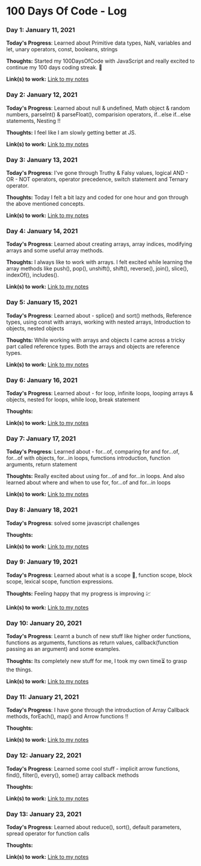 # 100 Days Of Code - Log

### Day 1: January 11, 2021

**Today's Progress**: Learned about Primitive data types, NaN, variables and let, unary operators, const, booleans, strings

**Thoughts:** Started my 100DaysOfCode with JavaScript and really excited to continue my 100 days coding streak. 💖

**Link(s) to work:** [Link to my notes](https://www.notion.so/DAY-1-b0023daac94c4a0abb54e3ec5df55054)

### Day 2: January 12, 2021

**Today's Progress**: Learned about null & undefined, Math object & random numbers, parseInt() & parseFloat(), comparision operators, if...else if...else statements, Nesting !!

**Thoughts:** I feel like I am slowly getting better at JS.

**Link(s) to work:** [Link to my notes](https://www.notion.so/Day-2-2283059e87b84ae3b7744f4402bb5a3e)


### Day 3: January 13, 2021

**Today's Progress**: I've gone through Truthy & Falsy values, logical AND - OR - NOT operators, operator precedence, switch statement and Ternary operator.

**Thoughts:** Today I felt a bit lazy and coded for one hour and gon through the above mentioned concepts.

**Link(s) to work:** [Link to my notes](https://www.notion.so/Day-3-7ca3b3d5c8b84a36b6ef0cdd3a0b925d)


### Day 4: January 14, 2021

**Today's Progress**: Learned about creating arrays, array indices, modifying arrays and some useful array methods.

**Thoughts:** I always like to work with arrays. I felt excited while learning the array methods like push(), pop(), unshift(), shift(), reverse(), join(), slice(), indexOf(), includes().

**Link(s) to work:** [Link to my notes](https://www.notion.so/Day-4-49611ff2b78a4dfb8397c5c2479430e1)


### Day 5: January 15, 2021

**Today's Progress**: Learned about - splice() and sort() methods, Reference types, using const with arrays, working with nested arrays, Introduction to objects, nested objects

**Thoughts:** While working with arrays and objects I came across a tricky part called reference types. Both the arrays and objects are reference types.

**Link(s) to work:** [Link to my notes](https://www.notion.so/Day-5-b97e9d6ed43c4fe0a168822986547479)


### Day 6: January 16, 2021

**Today's Progress**: Learned about - for loop, infinite loops, looping arrays & objects, nested for loops, while loop, break statement

**Thoughts:** 

**Link(s) to work:** [Link to my notes](https://www.notion.so/Day-6-1e645b6042cc4a7090ebf4c2adc887ab)


### Day 7: January 17, 2021

**Today's Progress**: Learned about - for...of, comparing for and for...of, for...of with objects, for...in loops, fumctions introduction, function arguments, return statement

**Thoughts:** Really excited about using for...of and for...in loops. And also learned about where and when to use for, for...of and for...in loops

**Link(s) to work:** [Link to my notes](https://www.notion.so/Day-7-48fe97b3b095412dac895a07d84e5f68)


### Day 8: January 18, 2021

**Today's Progress**: solved some javascript challenges

**Thoughts:** 

**Link(s) to work:** [Link to my notes](https://github.com/veerendranath0312/JavaScript-Challenges/blob/main/script.js)


### Day 9: January 19, 2021

**Today's Progress**: Learned about what is a scope 🤔, function scope, block scope, lexical scope, function expressions.

**Thoughts:** Feeling happy that my progress is improving 💹

**Link(s) to work:** [Link to my notes](https://www.notion.so/Day-9-ddc3ee59c65b4e6395a9de9c387d156e)


### Day 10: January 20, 2021

**Today's Progress**: Learnt a bunch of new stuff like higher order functions, functions as arguments, functions as return values, callback(function passing as an argument) and some examples.

**Thoughts:** Its completely new stuff for me, I took my own time⏳ to grasp the things. 

**Link(s) to work:** [Link to my notes](https://www.notion.so/Day-10-fc2bf019ac9843b2afc15536763dfa6b)


### Day 11: January 21, 2021

**Today's Progress**: I have gone through the introduction of Array Callback methods, forEach(), map() and Arrow functions !!

**Thoughts:**  

**Link(s) to work:** [Link to my notes](https://www.notion.so/Day-11-7ca2a85c07524f84a8b40ecf5c0a80fe)


### Day 12: January 22, 2021

**Today's Progress**: Learned some cool stuff - implicit arrow functions, find(), filter(), every(), some() array callback methods

**Thoughts:**  

**Link(s) to work:** [Link to my notes](https://www.notion.so/Day-12-9e1416696caf47fdb79e9e5265be6868)


### Day 13: January 23, 2021

**Today's Progress**: Learned about reduce(), sort(), default parameters, spread operator for function calls

**Thoughts:**  

**Link(s) to work:** [Link to my notes](https://www.notion.so/Day-13-a18f10b1283b4d1dbeca503dea78a30a)


